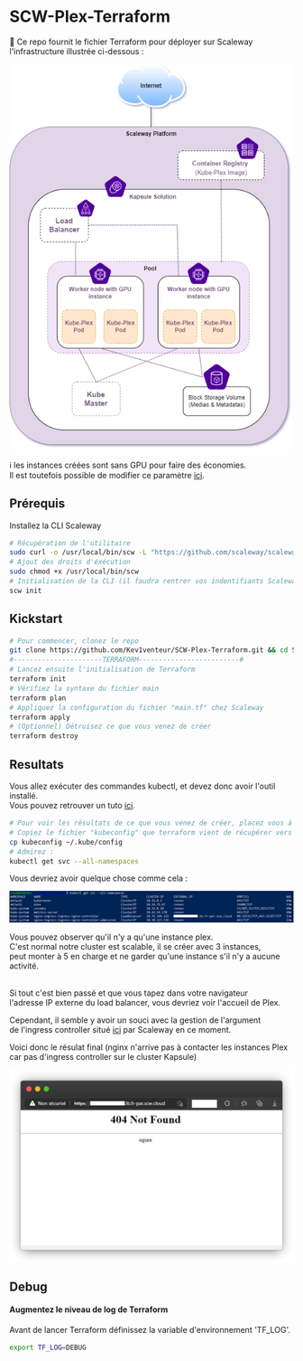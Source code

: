 # SCW-Plex-Terraform
:key: Ce repo fournit le fichier Terraform pour déployer sur Scaleway l'infrastructure illustrée ci-dessous : 

<p align="center">
  <img src="annexes/images/Infra.png?style=centerme">
</p>

:information_source: les instances créées sont sans GPU pour faire des économies.<br />
Il est toutefois possible de modifier ce paramètre [ici](main.tf#L46).

## Prérequis
Installez la CLI Scaleway
```bash
# Récupération de l'utilitaire
sudo curl -o /usr/local/bin/scw -L "https://github.com/scaleway/scaleway-cli/releases/download/v2.4.0/scw-2.4.0-linux-x86_64"
# Ajout des droits d'éxécution
sudo chmod +x /usr/local/bin/scw
# Initialisation de la CLI (il faudra rentrer vos indentifiants Scaleway)
scw init
```

## Kickstart

```BASH
# Pour commencer, clonez le repo
git clone https://github.com/Kev1venteur/SCW-Plex-Terraform.git && cd SCW-Plex-Terraform
#----------------------TERRAFORM-------------------------#
# Lancez ensuite l'initialisation de Terraform
terraform init
# Vérifiez la syntaxe du fichier main
terraform plan
# Appliquez la configuration du fichier "main.tf" chez Scaleway
terraform apply
# (Optionnel) Détruisez ce que vous venez de créer
terraform destroy
```

## Resultats

Vous allez exécuter des commandes kubectl, et devez donc avoir l'outil installé. <br />
Vous pouvez retrouver un tuto [ici](https://kubernetes.io/docs/tasks/tools/install-kubectl-linux/).
```BASH
# Pour voir les résultats de ce que vous venez de créer, placez vous à la racine du repo.
# Copiez le fichier "kubeconfig" que terraform vient de récupérer vers "~/.kube/config" :
cp kubeconfig ~/.kube/config
# Admirez :
kubectl get svc --all-namespaces
```
Vous devriez avoir quelque chose comme cela :
<p align="center">
  <img src="annexes/images/svc-results.png?style=centerme">
</p>
Vous pouvez observer qu'il n'y a qu'une instance plex.<br />
C'est normal notre cluster est scalable, il se créer avec 3 instances,<br />
peut monter à 5 en charge et ne garder qu'une instance s'il n'y a aucune activité.<br /><br />

Si tout c'est bien passé et que vous tapez dans votre navigateur<br />
l'adresse IP externe du load balancer, vous devriez voir l'accueil de Plex.<br />

Cependant, il semble y avoir un souci avec la gestion de l'argument<br />
de l'ingress controller situé [ici](main.tf#L23) par Scaleway en ce moment.

Voici donc le résulat final (nginx n'arrive pas à contacter les instances Plex<br />
car pas d'ingress controller sur le cluster Kapsule)
<p align="center">
  <img src="annexes/images/browser-result.png?style=centerme">
</p>

## Debug

#### Augmentez le niveau de log de Terraform

Avant de lancer Terraform définissez la variable d'environnement 'TF_LOG'.

```bash
export TF_LOG=DEBUG
```

